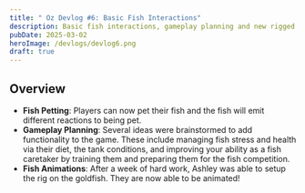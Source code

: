 ```yaml
---
title: " Oz Devlog #6: Basic Fish Interactions"
description: Basic fish interactions, gameplay planning and new rigged fish for animations!
pubDate: 2025-03-02
heroImage: /devlogs/devlog6.png
draft: true
---
```


## Overview

- **Fish Petting**: Players can now pet their fish and the fish will emit different reactions to being pet.
- **Gameplay Planning**: Several ideas were brainstormed to add functionality to the game. These include managing fish stress and health via their diet, the tank conditions, and improving your ability as a fish caretaker by training them and preparing them for the fish competition.
- **Fish Animations**: After a week of hard work, Ashley was able to setup the rig on the goldfish. They are now able to be animated!

